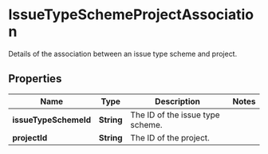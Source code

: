 

# IssueTypeSchemeProjectAssociation

Details of the association between an issue type scheme and project.
## Properties

Name | Type | Description | Notes
------------ | ------------- | ------------- | -------------
**issueTypeSchemeId** | **String** | The ID of the issue type scheme. | 
**projectId** | **String** | The ID of the project. | 



